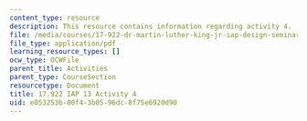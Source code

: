 ```yaml
---
content_type: resource
description: This resource contains information regarding activity 4.
file: /media/courses/17-922-dr-martin-luther-king-jr-iap-design-seminar-january-iap-2013/e053253b00f43b0596dc8f75e6920d90_MIT17_922IAP13_Activity4.pdf
file_type: application/pdf
learning_resource_types: []
ocw_type: OCWFile
parent_title: Activities
parent_type: CourseSection
resourcetype: Document
title: 17.922 IAP 13 Activity 4
uid: e053253b-00f4-3b05-96dc-8f75e6920d90
---
```

